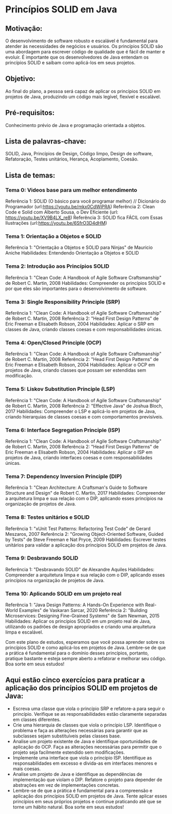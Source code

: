 # Princípios SOLID em Java

## Motivação: 
O desenvolvimento de software robusto e escalável é fundamental para atender às necessidades de negócios e usuários. Os princípios SOLID são uma abordagem para escrever código de qualidade que é fácil de manter e evoluir. É importante que os desenvolvedores de Java entendam os princípios SOLID e saibam como aplicá-los em seus projetos.

## Objetivo: 
Ao final do plano, a pessoa será capaz de aplicar os princípios SOLID em projetos de Java, produzindo um código mais legível, flexível e escalável.

## Pré-requisitos:
Conhecimento prévio de Java e programação orientada a objetos.

## Lista de palavras-chave:
SOLID, Java, Princípios de Design, Código limpo, Design de software, Refatoração, Testes unitários, Herança, Acoplamento, Coesão.

## Lista de temas:

### Tema 0: Videos base para um melhor entendimento
Referência 1: SOLID (O básico para você programar melhor) // Dicionário do Programador (url:https://youtu.be/mkx0CdWiPRA)
Referência 2: Clean Code e Solid com Alberto Sousa, o Dev Eficiente (url: https://youtu.be/XV9B4LX_re8)
Referência 3: SOLID fica FÁCIL com Essas Ilustrações (url:https://youtu.be/6SfrO3D4dHM)

### Tema 1: Orientação a Objetos e SOLID

Referência 1: "Orientação a Objetos e SOLID para Ninjas" de Mauricio Aniche
Habilidades: Entendendo Orientação a Objetos e SOLID

### Tema 2: Introdução aos Princípios SOLID

Referência 1: "Clean Code: A Handbook of Agile Software Craftsmanship" de Robert C. Martin, 2008
Habilidades: Compreender os princípios SOLID e por que eles são importantes para o desenvolvimento de software.

### Tema 3: Single Responsibility Principle (SRP)

Referência 1: "Clean Code: A Handbook of Agile Software Craftsmanship" de Robert C. Martin, 2008
Referência 2: "Head First Design Patterns" de Eric Freeman e Elisabeth Robson, 2004
Habilidades: Aplicar o SRP em classes de Java, criando classes coesas e com responsabilidades únicas.

### Tema 4: Open/Closed Principle (OCP)

Referência 1: "Clean Code: A Handbook of Agile Software Craftsmanship" de Robert C. Martin, 2008
Referência 2: "Head First Design Patterns" de Eric Freeman e Elisabeth Robson, 2004
Habilidades: Aplicar o OCP em projetos de Java, criando classes que possam ser estendidas sem modificação.

### Tema 5: Liskov Substitution Principle (LSP)

Referência 1: "Clean Code: A Handbook of Agile Software Craftsmanship" de Robert C. Martin, 2008
Referência 2: "Effective Java" de Joshua Bloch, 2017
Habilidades: Compreender o LSP e aplicá-lo em projetos de Java, criando hierarquias de classes coesas e com comportamentos previsíveis.

### Tema 6: Interface Segregation Principle (ISP)

Referência 1: "Clean Code: A Handbook of Agile Software Craftsmanship" de Robert C. Martin, 2008
Referência 2: "Head First Design Patterns" de Eric Freeman e Elisabeth Robson, 2004
Habilidades: Aplicar o ISP em projetos de Java, criando interfaces coesas e com responsabilidades únicas.

### Tema 7: Dependency Inversion Principle (DIP)
Referência 1: "Clean Architecture: A Craftsman's Guide to Software Structure and Design" de Robert C. Martin, 2017
Habilidades: Compreender a arquitetura limpa e sua relação com o DIP, aplicando esses princípios na organização de projetos de Java.

### Tema 8: Testes unitários e SOLID

Referência 1: "xUnit Test Patterns: Refactoring Test Code" de Gerard Meszaros, 2007
Referência 2: "Growing Object-Oriented Software, Guided by Tests" de Steve Freeman e Nat Pryce, 2009
Habilidades: Escrever testes unitários para validar a aplicação dos princípios SOLID em projetos de Java.

### Tema 9: Desbravando SOLID
Referência 1: "Desbravando SOLID" de Alexandre Aquiles
Habilidades: Compreender a arquitetura limpa e sua relação com o DIP, aplicando esses princípios na organização de projetos de Java.

### Tema 10: Aplicando SOLID em um projeto real

Referência 1: "Java Design Patterns: A Hands-On Experience with Real-World Examples" de Vaskaran Sarcar, 2020
Referência 2: "Building Microservices: Designing Fine-Grained Systems" de Sam Newman, 2015
Habilidades: Aplicar os princípios SOLID em um projeto real de Java, utilizando os padrões de design apropriados e criando uma arquitetura limpa e escalável.

Com este plano de estudos, esperamos que você possa aprender sobre os princípios SOLID e como aplicá-los em projetos de Java. Lembre-se de que a prática é fundamental para o domínio desses princípios, portanto, pratique bastante e esteja sempre aberto a refatorar e melhorar seu código. Boa sorte em seus estudos!

## Aqui estão cinco exercícios para praticar a aplicação dos princípios SOLID em projetos de Java:

- Escreva uma classe que viola o princípio SRP e refatore-a para seguir o princípio. Verifique se as responsabilidades estão claramente separadas em classes diferentes.
- Crie uma hierarquia de classes que viola o princípio LSP. Identifique o problema e faça as alterações necessárias para garantir que as subclasses sejam substituíveis pelas classes base.
- Analise um projeto existente de Java e identifique oportunidades de aplicação do OCP. Faça as alterações necessárias para permitir que o projeto seja facilmente estendido sem modificações.
- Implemente uma interface que viola o princípio ISP. Identifique as responsabilidades em excesso e divida-as em interfaces menores e mais coesas.
- Analise um projeto de Java e identifique as dependências de implementação que violam o DIP. Refatore o projeto para depender de abstrações em vez de implementações concretas.
- Lembre-se de que a prática é fundamental para a compreensão e aplicação dos princípios SOLID em projetos de Java. Tente aplicar esses princípios em seus próprios projetos e continue praticando até que se torne um hábito natural. Boa sorte em seus estudos!